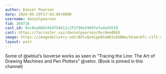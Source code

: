 ```yaml
---
author: Daniel Pearson
date: 2024-05-29T17:43:05+0000
username: danielpearson
fid: 369716
cast_id: 0xc8ee0bb545df54611c2f2f98e29097efada595f8
cast: https://farcaster.xyz/danielpearson/0xc8ee0bb5
image: https://imagedelivery.net/BXluQx4ige9GuW0Ia56BHw/b5aecbfc-c1f2-4db2-b685-e52946c94700/original
layout: post
---
```


Some of @wblut’s Isoverse works as seen in “Tracing the Line: The Art of Drawing Machines and Pen Plotters” @vetro. (Book is pinned in this channel)

<img src='https://imagedelivery.net/BXluQx4ige9GuW0Ia56BHw/b5aecbfc-c1f2-4db2-b685-e52946c94700/original' alt='' referrerpolicy='no-referrer'/>
